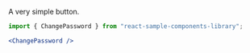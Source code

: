A very simple button.

```jsx
import { ChangePassword } from "react-sample-components-library";

<ChangePassword />
```
